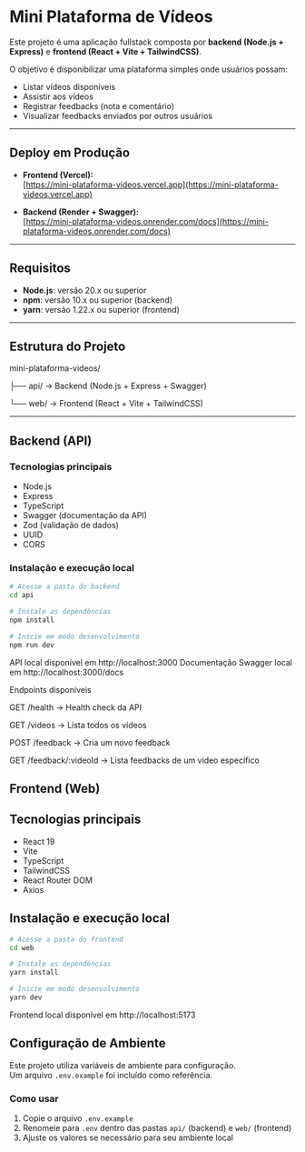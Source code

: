# Mini Plataforma de Vídeos

Este projeto é uma aplicação fullstack composta por **backend (Node.js + Express)** e **frontend (React + Vite + TailwindCSS)**.  

O objetivo é disponibilizar uma plataforma simples onde usuários possam:
- Listar vídeos disponíveis  
- Assistir aos vídeos  
- Registrar feedbacks (nota e comentário)  
- Visualizar feedbacks enviados por outros usuários  

---

## Deploy em Produção

- **Frontend (Vercel):**  
  [https://mini-plataforma-videos.vercel.app](https://mini-plataforma-videos.vercel.app)

- **Backend (Render + Swagger):**  
  [https://mini-plataforma-videos.onrender.com/docs](https://mini-plataforma-videos.onrender.com/docs)

---

## Requisitos

- **Node.js**: versão 20.x ou superior  
- **npm**: versão 10.x ou superior (backend)  
- **yarn**: versão 1.22.x ou superior (frontend)  

---

## Estrutura do Projeto
mini-plataforma-videos/

├── api/ → Backend (Node.js + Express + Swagger)

└── web/ → Frontend (React + Vite + TailwindCSS)

---

## Backend (API)

### Tecnologias principais
- Node.js  
- Express  
- TypeScript  
- Swagger (documentação da API)  
- Zod (validação de dados)  
- UUID  
- CORS  

### Instalação e execução local
```bash
# Acesse a pasta do backend
cd api

# Instale as dependências
npm install

# Inicie em modo desenvolvimento
npm run dev
```
API local disponível em http://localhost:3000
Documentação Swagger local em http://localhost:3000/docs

Endpoints disponíveis

GET /health → Health check da API

GET /videos → Lista todos os vídeos

POST /feedback → Cria um novo feedback

GET /feedback/:videoId → Lista feedbacks de um vídeo específico

## Frontend (Web)
## Tecnologias principais

- React 19
- Vite
- TypeScript
- TailwindCSS
- React Router DOM
- Axios

## Instalação e execução local

```bash
# Acesse a pasta do frontend
cd web

# Instale as dependências
yarn install

# Inicie em modo desenvolvimento
yarn dev
```

Frontend local disponível em http://localhost:5173

## Configuração de Ambiente

Este projeto utiliza variáveis de ambiente para configuração.  
Um arquivo `.env.example` foi incluído como referência.

### Como usar
1. Copie o arquivo `.env.example`  
2. Renomeie para `.env` dentro das pastas `api/` (backend) e `web/` (frontend)  
3. Ajuste os valores se necessário para seu ambiente local

